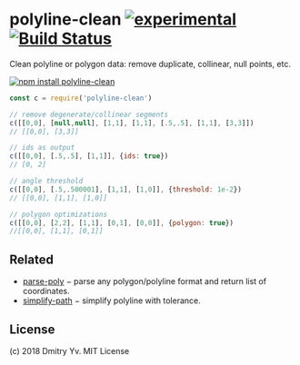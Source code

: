# polyline-clean [![experimental](https://img.shields.io/badge/stability-unstable-green.svg)](http://github.com/badges/stability-badges) [![Build Status](https://travis-ci.org/dy/polyline-clean.png)](https://travis-ci.org/dy/polyline-clean)

Clean polyline or polygon data: remove duplicate, collinear, null points, etc.

[![npm install polyline-clean](https://nodei.co/npm/polyline-clean.png?mini=true)](https://npmjs.org/package/polyline-clean/)

```js
const c = require('polyline-clean')

// remove degenerate/collinear segments
c([[0,0], [null,null], [1,1], [1,1], [.5,.5], [1,1], [3,3]])
// [[0,0], [3,3]]

// ids as output
c([[0,0], [.5,.5], [1,1]], {ids: true})
// [0, 2]

// angle threshold
c([[0,0], [.5,.500001], [1,1], [1,0]], {threshold: 1e-2})
// [[0,0], [1,1], [1,0]]

// polygon optimizations
c([[0,0], [2,2], [1,1], [0,1], [0,0]], {polygon: true})
//[[0,0], [1,1], [0,1]]
```

## Related

* [parse-poly](https://github.com/dy/parse-poly) − parse any polygon/polyline format and return list of coordinates.
* [simplify-path](https://www.npmjs.com/package/simplify-path) − simplify polyline with tolerance.

## License

(c) 2018 Dmitry Yv. MIT License
